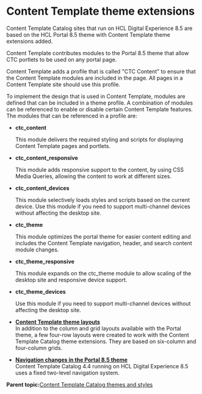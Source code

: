 # Content Template theme extensions

Content Template Catalog sites that run on HCL Digital Experience 8.5 are based on the HCL Portal 8.5 theme with Content Template theme extensions added.

Content Template contributes modules to the Portal 8.5 theme that allow CTC portlets to be used on any portal page.

Content Template adds a profile that is called "CTC Content" to ensure that the Content Template modules are included in the page. All pages in a Content Template site should use this profile.

To implement the design that is used in Content Template, modules are defined that can be included in a theme profile. A combination of modules can be referenced to enable or disable certain Content Template features. The modules that can be referenced in a profile are:

-   **ctc\_content**

    This module delivers the required styling and scripts for displaying Content Template pages and portlets.

-   **ctc\_content\_responsive**

    This module adds responsive support to the content, by using CSS Media Queries, allowing the content to work at different sizes.

-   **ctc\_content\_devices**

    This module selectively loads styles and scripts based on the current device. Use this module if you need to support multi-channel devices without affecting the desktop site.

-   **ctc\_theme**

    This module optimizes the portal theme for easier content editing and includes the Content Template navigation, header, and search content module changes.

-   **ctc\_theme\_responsive**

    This module expands on the ctc\_theme module to allow scaling of the desktop site and responsive device support.

-   **ctc\_theme\_devices**

    Use this module if you need to support multi-channel devices without affecting the desktop site.


-   **[Content Template theme layouts](../ctc/ctc_arch_layouts.md)**  
In addition to the column and grid layouts available with the Portal theme, a few four-row layouts were created to work with the Content Template Catalog theme extensions. They are based on six-column and four-column grids.
-   **[Navigation changes in the Portal 8.5 theme](../ctc/ctc_arch_theme_nav8.md)**  
Content Template Catalog 4.4 running on HCL Digital Experience 8.5 uses a fixed two-level navigation system.

**Parent topic:**[Content Template Catalog themes and styles](../ctc/ctc_arch_css.md)

